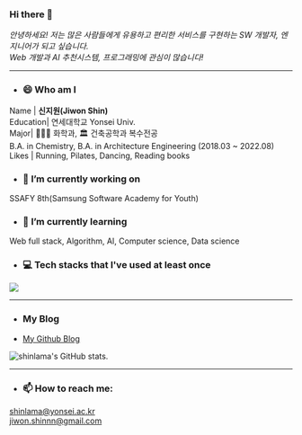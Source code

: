 ### Hi there 👋
*안녕하세요! 저는 많은 사람들에게 유용하고 편리한 서비스를 구현하는 SW 개발자, 엔지니어가 되고 싶습니다.  
Web 개발과 AI 추천시스템, 프로그래밍에 관심이 많습니다!*  

---
- ### 😄 Who am I
Name | **신지원(Jiwon Shin)**  
Education| 연세대학교 Yonsei Univ.  
Major| 👩🏻‍🔬 화학과, 🏛 건축공학과 복수전공  
B.A. in Chemistry, B.A. in Architecture Engineering (2018.03 ~ 2022.08)  
Likes | Running, Pilates, Dancing, Reading books    
    
      
- ### 🔭 I’m currently working on  
SSAFY 8th(Samsung Software Academy for Youth)  
  
    
- ### 🌱 I’m currently learning   
Web full stack, Algorithm, AI, Computer science, Data science   

  
- ### 💻 Tech stacks that I've used at least once  
<img src="https://img.shields.io/badge/Python-3766AB?style=flat-square&logo=Python&logoColor=white"/></a>  
  
---

- ### My Blog
- [My Github Blog](https://shinlama.github.io/CV/)

![shinlama's GitHub stats](https://github-readme-stats.vercel.app/api?username=shinlama&theme=buefy&show_icons=true). 

---
- ### 📫 How to reach me:    
shinlama@yonsei.ac.kr  
jiwon.shinnn@gmail.com  

